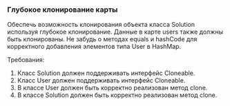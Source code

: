 
### Глубокое клонирование карты

Обеспечь возможность клонирования объекта класса Solution используя глубокое клонирование.
Данные в карте users также должны быть клонированы.
Не забудь о методах equals и hashCode для корректного добавления элементов типа User в HashMap.


Требования:
1.	Класс Solution должен поддерживать интерфейс Cloneable.
2.	Класс User должен поддерживать интерфейс Cloneable.
3.	В классе User должен быть корректно реализован метод clone.
4.	В классе Solution должен быть корректно реализован метод clone.


